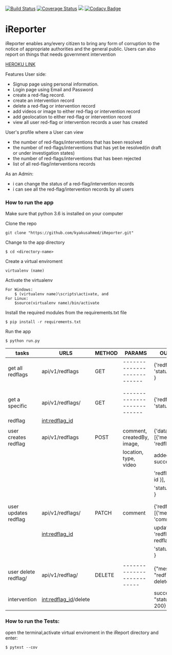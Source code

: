 [![Build Status](https://travis-ci.org/kyakusahmed/iReporter.svg?branch=challenge-2%2Fapi)](https://travis-ci.org/kyakusahmed/iReporter)
[![Coverage Status](https://coveralls.io/repos/github/kyakusahmed/iReporter/badge.svg?branch=challenge-2%2Fapi)](https://coveralls.io/github/kyakusahmed/iReporter?branch=challenge-2%2Fapi)
<a href="https://codeclimate.com/github/kyakusahmed/iReporter/maintainability"><img src="https://api.codeclimate.com/v1/badges/0a8553265327c7269155/maintainability" /></a>
[![Codacy Badge](https://api.codacy.com/project/badge/Grade/3901928b21d44a07bef06b9f9b831909)](https://www.codacy.com/app/kyakusahmed/iReporter?utm_source=github.com&amp;utm_medium=referral&amp;utm_content=kyakusahmed/iReporter&amp;utm_campaign=Badge_Grade)

# iReporter
iReporter enables any/every citizen to bring any form of corruption to the notice of appropriate authorities and the general public. Users can also report on things that needs government intervention

[HEROKU LINK](https://irepo.herokuapp.com)


Features User side:

- Signup page using personal information.
- Login page using Email and Password
- create a red-flag record.
- create an intervention record
- delete a red-flag or intervention record
- add videos or image to either red-flag or intervention record
- add geolocation to either red-flag or intervention record
- view all user red-flag  or intervention records a user has created

User's profile where a User can view
- the number of red-flags/interventions that has been resolved
- the number of red-flags/interventions that has yet be resolved(in draft or under investigation states)
- the number of red-flags/interventions that has been rejected
- list of all red-flag/interventions records

As an Admin:

- i can change the status of a red-flag/intervention records
- i can see all the red-flag/intervention records by all users



### How to run the app


Make sure that python 3.6 is installed on your computer

Clone the repo
```
git clone "https://github.com/kyakusahmed/iReporter.git"
```
Change to the app directory
```
$ cd <directory-name>
```
Create a virtual enviroment
```
virtualenv (name)
```
Activate the virtualenv
```
For Windows:
	$ (virtualenv name)\scripts\activate, and  	
For Linux: 
 	$source(virtualenv name)/bin/activate
```
Install the required modules from the requirements.txt file 
```
$ pip install -r requirements.txt
```
Run the app
```
$ python run.py
```

| tasks               |    URLS                |  METHOD  |         PARAMS                   |   OUTPUT                          |
| ------------------- | -----------------------|----------|----------------------------------|-----------------------------------|
| get all redflags    |  api/v1/redflags       |  GET     |   ---------------------------    | {'redflag': [ ], 'status': 200 }  |
|                     |                        |          |                                  |                                   |
|                     |                        |          |                                  |                                   | 
| get a specific      |  api/v1/redflags/      |  GET     |   ---------------------------    | {'redflag': [ ], 'status': 200}   |
| redflag             |  <int:redflag_id>      |          |                                  |                                   |
|                     |                        |          |                                  |                                   |
| user creates redflag|  api/v1/redflags       |  POST    |   comment, createdBy, image,     | {'data': [{'message': 'redflag    |
|                     |                        |          |   location, type, video          |           added successfully',    |
|	              |		               |	  |                                  |           'redflag_id': id }],    |
|                     |                        |          |                                  |      'status': 201 }              |
|                     |                        |          |                                  |                                   |
|                     |                        |          |                                  |                                   |
|user updates redflag |  api/v1/redflags/      |  PATCH   |  comment                         |{'redflag': [{'message': 'comment  |
|                     |  <int:redflag_id>      |          |                                  | updated', 'redflag': redflag_id}],|
|                     |                        |          |                                  |            'status': 200 }        |
|                     |                        |          |                                  |                                   |
| user delete redflag/|    api/v1/redflag/     |  DELETE  |    --------------------------    | {"message": "redflag deleted is   |
| intervention        |<int:redflag_id>/delete |          |                                  |       successful", "status": 200} |

### How to run the Tests:

open the terminal,activate virtual enviroment in the iReport directory  and enter:
 ```
 $ pytest --cov
```





